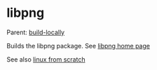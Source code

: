 libpng
======

Parent: [build-locally](../../README.md)

Builds the libpng package. See [libpng home page](http://www.libpng.org/pub/png/libpng.html)

See also [linux from scratch](http://www.linuxfromscratch.org/blfs/view/svn/general/libpng.html)

